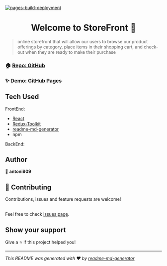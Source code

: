[![pages-build-deployment](https://github.com/antoni909/StoreFront/actions/workflows/pages/pages-build-deployment/badge.svg)](https://github.com/antoni909/StoreFront/actions/workflows/pages/pages-build-deployment)

<h1 align="center">Welcome to StoreFront 👋</h1>

> online storefront that will allow our users to browse our product offerings by category, place items in their shopping cart, and check-out when they are ready to make their purchase

### 🏠 [Repo: GitHub](https://github.com/antoni909/StoreFront)

### ✨ [Demo: GitHub Pages](https://antoni909.github.io/StoreFront/)

## Tech Used

FrontEnd:

- [React](https://reactjs.org/docs/create-a-new-react-app.html)
- [Redux-Toolkit](https://redux-toolkit.js.org/introduction/getting-started)
- [readme-md-generator](https://github.com/kefranabg/readme-md-generator)
- npm

BackEnd:

## Author

👤 **antoni909**

## 🤝 Contributing

Contributions, issues and feature requests are welcome!

<br />Feel free to check [issues page](https://github.com/antoni909/StoreFront/issues).

## Show your support

Give a ⭐️ if this project helped you!

***
_This README was generated with ❤️ by [readme-md-generator](https://github.com/kefranabg/readme-md-generator)_
